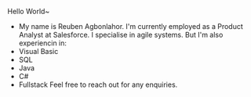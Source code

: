 Hello World~
- My name is Reuben Agbonlahor.
I'm currently employed as a Product Analyst at Salesforce.
I specialise in agile systems. But I'm also experiencin in:
- Visual Basic
- SQL
- Java
- C#
- Fullstack
Feel free to reach out for any enquiries.

<!---
RubyxJS/RubyxJS is a ✨ special ✨ repository because its `README.md` (this file) appears on your GitHub profile.
You can click the Preview link to take a look at your changes.
--->
